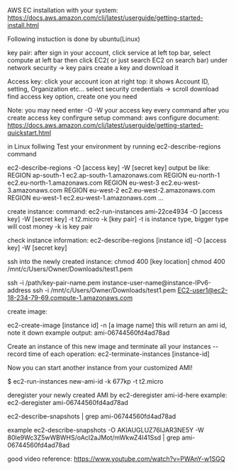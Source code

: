 AWS EC installation with your system:
https://docs.aws.amazon.com/cli/latest/userguide/getting-started-install.html

Following instuction is done by ubuntu(Linux)

key pair:
after sign in your account, click service at left top bar, select compute at left bar then click EC2( or just search EC2 on search bar)
under network security -> key pairs 
create a key and download it


Access key:
click your account icon at right top: it shows Account ID, setting, Organization etc...
select security credentials -> scroll download find access key option, create one you need


Note: you may need enter -O -W your access key every command
after you create access key
confirgure setup
command: aws configure
document:
https://docs.aws.amazon.com/cli/latest/userguide/getting-started-quickstart.html


in Linux follwing Test your environment by running ec2-describe-regions command


ec2-describe-regions -O [access key] -W [secret key]
output be like: 
REGION  ap-south-1      ec2.ap-south-1.amazonaws.com
REGION  eu-north-1      ec2.eu-north-1.amazonaws.com
REGION  eu-west-3       ec2.eu-west-3.amazonaws.com
REGION  eu-west-2       ec2.eu-west-2.amazonaws.com
REGION  eu-west-1       ec2.eu-west-1.amazonaws.com
...


create instance:
command: ec2-run-instances ami-22ce4934 -O [access key] -W [secret key] -t t2.micro -k [key pair]
-t is instance type, bigger type will cost money -k is key pair


check instance information:
ec2-describe-regions [instance id] -O [access key] -W [secret key]


ssh into the newly created instance:
chmod 400 [key location]
chmod 400 /mnt/c/Users/Owner/Downloads/test1.pem


ssh -i /path/key-pair-name.pem instance-user-name@instance-IPv6-address
ssh -i /mnt/c/Users/Owner/Downloads/test1.pem EC2-user1@ec2-18-234-79-69.compute-1.amazonaws.com


create image:


ec2-create-image [instance id] -n [a image name] 
this will return an ami id, note it down 
example output: ami-06744560fd4ad78ad


Create an instance of this new image and terminate all your instances -- record time of each operation:
 ec2-terminate-instances [instance-id] 
 
 
 Now you can start another instance from your customized AMI!


 $ ec2-run-instances new-ami-id -k 677kp -t t2.micro


deregister your newly created AMI by
 ec2-deregister ami-id-here 
 example:  ec2-deregister ami-06744560fd4ad78ad
 
 
 ec2-describe-snapshots | grep ami-06744560fd4ad78ad


example  ec2-describe-snapshots -O AKIAUGLUZ76IJAR3NE5Y -W 80le9Wc3Z5wWBWHS/oAcI2aJMot/mWkwZ4I41Ssd
| grep ami-06744560fd4ad78ad


good video reference:
https://www.youtube.com/watch?v=PWAnY-w1SGQ


